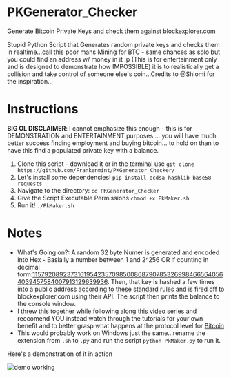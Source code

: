 # PKGenerator_Checker
Generate Bitcoin Private Keys and check them against blockexplorer.com

Stupid Python Script that Generates random private keys and checks them in realtime...call this poor mans Mining for BTC - same chances as solo but you could find an address w/ money in it :p  (This is for entertainment only and is designed to demonstrate how IMPOSSIBLE) it is to realistically get a collision and take control of someone else's coin...Credits to @Shlomi for the inspiration...

# Instructions

<strong>BIG OL DISCLAIMER</strong>:  I cannot emphasize this enough - this is for DEMONSTRATION and ENTERTAINMENT purposes ... you will have much better success finding employment and buying bitcoin... to hold on than to have this find a populated private key with a balance.

1. Clone this script - download it or in the terminal use `git clone https://github.com/Frankenmint/PKGenerator_Checker/`
2. Let's install some dependencies!  `pip install ecdsa hashlib base58 requests`
3. Navigate to the directory: `cd PKGenerator_Checker`
4. Give the Script Executable Permissions `chmod +x PkMaker.sh`
5. Run it! `./PkMaker.sh`

# Notes


* What's Going on?:  A random 32 byte Numer is generated and encoded into Hex - Basially a number between 1 and 2^256 OR if counting in decimal form:[115792089237316195423570985008687907853269984665640564039457584007913129639936](http://www.calculatorsoup.com/calculators/algebra/exponent.php).  Then, that key is hashed a few times into a public address [according to these standard rules](https://en.bitcoin.it/w/images/en/9/9b/PubKeyToAddr.png) and is fired off to blockexplorer.com using their API. The script then prints the balance to the console window.
* I threw this together while following along [this video series](https://www.youtube.com/playlist?list=PLH4m2oS2ratfeNpZAoVwPlQqEr3HgNu7S) and reccomend YOU instead watch through the tutorials for your own benefit and to better grasp what happens at the protocol level for [Bitcoin](https://bitcoin.org)
* This would probably work on Windows just the same...rename the extension from `.sh` to `.py` and run the script `python PkMaker.py` to run it.

Here's a demonstration of it in action

![demo working](http://g.recordit.co/z6QqeZyEM1.gif "We're Generating Private Keys and Checking Them on the Fly!")

